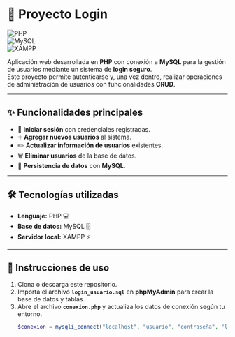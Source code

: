 # 🔐 Proyecto Login  

![PHP](https://img.shields.io/badge/PHP-777BB4?style=for-the-badge&logo=php&logoColor=white)  
![MySQL](https://img.shields.io/badge/MySQL-4479A1?style=for-the-badge&logo=mysql&logoColor=white)  
![XAMPP](https://img.shields.io/badge/XAMPP-FB7A24?style=for-the-badge&logo=xampp&logoColor=white)  

Aplicación web desarrollada en **PHP** con conexión a **MySQL** para la gestión de usuarios mediante un sistema de **login seguro**.  
Este proyecto permite autenticarse y, una vez dentro, realizar operaciones de administración de usuarios con funcionalidades **CRUD**.  

---

## ✨ Funcionalidades principales  
- 🔑 **Iniciar sesión** con credenciales registradas.  
- ➕ **Agregar nuevos usuarios** al sistema.  
- ✏️ **Actualizar información de usuarios** existentes.  
- 🗑️ **Eliminar usuarios** de la base de datos.  
- 📂 **Persistencia de datos** con **MySQL**.  

---

## 🛠️ Tecnologías utilizadas  
- **Lenguaje:** PHP 💻  
- **Base de datos:** MySQL 🗄️  
- **Servidor local:** XAMPP ⚡  

---

## 🚀 Instrucciones de uso  
1. Clona o descarga este repositorio.  
2. Importa el archivo **`login_usuario.sql`** en **phpMyAdmin** para crear la base de datos y tablas.  
3. Abre el archivo **`conexion.php`** y actualiza los datos de conexión según tu entorno.  
   ```php
   $conexion = mysqli_connect("localhost", "usuario", "contraseña", "login_usuario");
